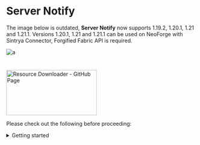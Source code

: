 # Server Notify

The image below is outdated, **Server Notify** now supports 1.19.2, 1.20.1, 1.21 and 1.21.1.
Versions 1.20.1, 1.21 and 1.21.1 can be used on NeoForge with Sintrya Connector, Forgified Fabric API is required.

![a](https://cdn.modrinth.com/data/cached_images/ebb68a4cdd0adf2c471f0fe0a063e2458da8b779.png)
#

[<img src="https://i.imgur.com/HUk4jEx.png" alt="Resource Downloader - GitHub Page" width="240" height="120">](https://github.com/dooji2/server-notify/issues)

Please check out the following before proceeding:

<details>
<summary>Getting started</summary>
This mod is command-based, and it's fairly simple to use!
There are three types of notifications, texture, text, and URL (more to be added soon!).

For now, let's go over the commands.
By typing `/server-notify`, you'll see there are quite a few options available.

![Main Command](https://cdn.modrinth.com/data/cached_images/7f02cd2aa929d68d5ecadac2262bc86a0c11ad91.png)

**Edit** lets you edit the value of a notification's variable, for example its namespace or texture path!

**Info** gives you info on a certain notification.

**List** gives you a list of all notifications (Notification Name - Type)

**New** lets you create a new notification.

**Remove** lets you remove a notification.

**UUID-List** gives you a list of all notifications (Notification UUID - Name)

All commands have some auto-suggestions, so I will not go over all of them as they are pretty straightforward.

To create a new notification, all types have a base command:
```
/server-notify new "Notification Name" type type
```
Both **type** entries should be the same; they can be **texture**, **text** or **url** (for now).

To find out how to create a new notification, please choose the type of notification you'd like to create and then click on one of the dropdowns below.
<details>
<summary>Texture Notification</summary>
A texture notification lets you display any texture from any loaded resource pack in-game.

An example command would be:
```
/server-notify new "Notification Name" texture texture <sound_namespace> <sound_path> <texture_namespace> <texture_path> <width> <height> <dismissMessage> <alwaysShow>
```

**"Notification Name"** can be anything, however it must be in quotation marks. It is for you to identify the notification later on.

**<sound_namespace>** is the namespace of the sound you'd like to play when the notification is shown.

**<sound_path>** is the path of the sound you'd like to play when the notification is shown.

**<texture_namespace>** is your resource pack's namespace.

**<texture_path>** is the path to your texture.

**<width>** is the width of your texture.

**<height>** is the height of your texture.

**<dismissMessage>** displays a "Press ESC to dismiss" text at the bottom of the screen.

**<alwaysShow>** shows the notification to a player when they join even if they have already seen it.
</details>

<details>
<summary>Text-only Notification</summary>
A text notification lets you display any message as a notification.

An example command would be:
```
/server-notify new "Notification Name" text text <sound_namespace> <sound_path> <message> <dismissButton> <dismissMessage> <alwaysShow>
```

**"Notification Name"** can be anything, however it must be in quotation marks. It is for you to identify the notification later on.

**<sound_namespace>** is the namespace of the sound you'd like to play when the notification is shown.

**<sound_path>** is the path of the sound you'd like to play when the notification is shown.

**<message>** is your message in quotation marks.

**<dismissButton>** displays a "Dismiss" button on the screen.

**<dismissMessage>** displays a "Press ESC to dismiss" text at the bottom of the screen.

**<alwaysShow>** shows the notification to a player when they join even if they have already seen it.
</details>

<details>
<summary>Image from URL Notification</summary>
An image notification lets you display any image from a URL.

An example command would be:
```
/server-notify new "Notification Name" url url <sound_namespace> <sound_path> <url> <width> <height> <dismissMessage> <alwaysShow>
```

**"Notification Name"** can be anything, however it must be in quotation marks. It is for you to identify the notification later on.

**<sound_namespace>** is the namespace of the sound you'd like to play when the notification is shown.

**<sound_path>** is the path of the sound you'd like to play when the notification is shown.

**<url>** is your image URL in quotation marks.

**<width>** is the width of your texture.

**<height>** is the height of your texture.

**<dismissMessage>** displays a "Press ESC to dismiss" text at the bottom of the screen.

**<alwaysShow>** shows the notification to a player when they join even if they have already seen it.
</details>
</details>